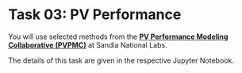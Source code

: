 # Task 03: PV Performance

You will use selected methods from the [**PV Performance Modeling Collaborative (PVPMC)**](https://pvpmc.sandia.gov/) at Sandia National Labs.

The details of this task are given in the respective Jupyter Notebook.

